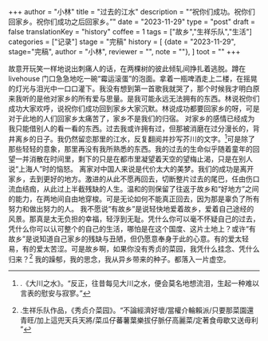 +++
author = "小林"
title = "过去的江水"
description = "“祝你们成功。祝你们回家乡。祝你们成功之后回家乡。”"
date = "2023-11-29"
type = "post"
draft = false
translationKey = "history"
coffee = 1
tags = ["故乡","生祥乐队","生活"]
categories = ["记录"]
stage = "完稿"
history = [
  {date = "2023-11-29", stage="完稿", author = "小林", reviewer = "", note = ""},
]
toot = ""
+++

故意开玩笑一样地说出刺痛人的话，在两棵树的彼此倾轧间挣扎着逃脱。蹲在 livehouse 门口急急地吃一碗“霉运滚蛋”的泡面。拿着一瓶啤酒走上二楼，在摇晃的灯光与泪光中一口口灌下。我没有想到第一首歌我就哭了，那个时候我才明白原来我听的是他对家乡的所有爱与思量。是我可能永远无法拥有的东西。林说祝你们成功大家欢呼，说祝你们成功回到家乡大家沉默。林说成功都要回家乡的呀，可是对于此地的人们回家乡太痛苦了，家乡不是我们的归宿。
对家乡的感情已经成为我只能借别人的看一看的东西。过去我或许拥有过，但那被消磨在过分漫长的，背井离乡的日子。我仍然留恋那里的江水，反复翻阅并抄写芥川的文字。[^1]可是除了那些轻轻的意象，那里再没有我所熟悉的东西。我的过去的生命似乎随着童年的回望一并消散在时间里，剩下的只是在都市里凝望着天空的望梅止渴，只是在别人说“上海人”时的恼怒。
离家对中国人来说是代价太大的美梦。我们的成功是离开家乡，去到更好的地方。激进的从此不愿再回去，切断整片过去的尾巴，任由伤口流血结痂，从此过上半截残缺的人生。温和的则保留了往返于故乡和“好地方”之间的能力，在两地间自由地穿梭。可是无论如何不能真正回去，因为那是辜负了所有努力和做出努力的人。
我不愿说“有故乡”是说轻快地爱着故乡，爱着自己途经的风景。那真是太无负担的幸福，轻浮到无耻。凭什么你可以毫不怀疑自己的过去，凭什么你可以认可整个的自己的生活，哪怕是在这个国度、这片土地上？或许“有故乡”是说知道自己家乡的残缺与丑陋，但仍愿意奉身于此的心意。有的爱太轻易，有的爱太苦涩。可是故乡啊，如果你没有秀贞的菜园，我凭什么挂念、凭什么归来？[^2]
我的躁郁，我的思念，我从异乡带来的种子。都落入一片虚空。

[^1]: .《大川之水》。“反正，往昔每见大川之水，便会莫名地想流泪，生起一种难以言表的慰安与寂寥。”

[^2]: .生祥乐队作品，《秀贞介菜园》。“不論經濟好壞/當權介輪賴派/只要那菜園還青旺/加上這兜天兵天將/菜瓜仔蕃薯葉樂拔仔脈仔高麗菜/定著食毋歇又送毋利​”